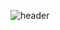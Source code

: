 ![header](https://capsule-render.vercel.app/api?type=venom&height=200&color=7fc7d9&text=student%20developer)
